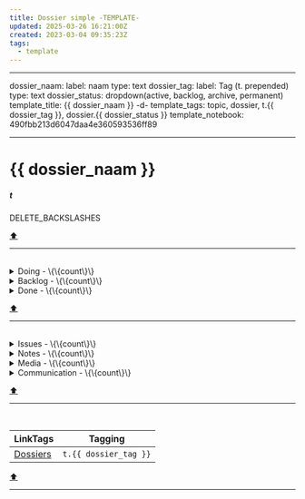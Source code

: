 ```yaml
---
title: Dossier simple -TEMPLATE-
updated: 2025-03-26 16:21:00Z
created: 2023-03-04 09:35:23Z
tags:
  - template
---
```


---
dossier_naam:
  label: naam
  type: text
dossier_tag:
  label: Tag (t. prepended)
  type: text
dossier_status: dropdown(active, backlog, archive, permanent)
template_title: {{ dossier_naam }} -d-
template_tags: topic, dossier, t.{{ dossier_tag }}, dossier.{{ dossier_status }}
template_notebook: 490fbb213d6047daa4e360593536ff89

---
# {{ dossier_naam }}
##### t
DELETE_BACKSLASHES

[⬆️](#t)
***
<br>



<!-- note-overview-plugin
search: type:todo iscompleted:0 tag:t.{{ dossier_tag }} tag:todo.doing
fields: title
alias: title AS Todo
sort: title ASC
details:
  open: false
  summary: Doing - \{\{count\}\}
-->
<details close>
<summary>Doing - \{\{count\}\}</summary>

| Todo |
| --- |
</details>
<!--endoverview-->


<!-- note-overview-plugin
search: type:todo iscompleted:0 tag:t.{{ dossier_tag }} tag:todo.backlog
fields: title
alias: title AS Todo
sort: title ASC
details:
  open: false
  summary: Backlog - \{\{count\}\}
-->
<details close>
<summary>Backlog - \{\{count\}\}</summary>

| Todo |
| --- |
</details>
<!--endoverview-->

<!-- note-overview-plugin
search: type:todo iscompleted:0 tag:t.{{ dossier_tag }} tag:todo.done
fields: title
alias: title AS Todo
sort: title ASC
details:
  open: false
  summary: Done - \{\{count\}\}
-->
<details close>
<summary>Done - \{\{count\}\}</summary>

| Todo |
| --- |
</details>
<!--endoverview-->

[⬆️](#t)
***
<br>



<!-- note-overview-plugin
search: type:todo iscompleted:0 tag:issue tag:t.{{ dossier_tag }}
fields: title
alias: title AS Issue
sort: title DESC
details:
  open: false
  summary: Issues - \{\{count\}\}
-->
<details close>
<summary>Issues - \{\{count\}\}</summary>

| Issue |
| --- |
</details>
<!--endoverview-->

<!-- note-overview-plugin
search: type:note -tag:media -tag:communication tag:t.{{ dossier_tag }}
fields: title
alias: title AS Note
sort: title DESC
details:
  open: false
  summary: Notes - \{\{count\}\}
-->
<details close>
<summary>Notes - \{\{count\}\}</summary>

| Note |
| --- |
</details>
<!--endoverview-->

<!-- note-overview-plugin
search: tag:media tag:t.{{ dossier_tag }}
fields: title
alias: title AS Media
sort: title DESC
details:
  open: false
  summary: Media - \{\{count\}\}
-->
<details close>
<summary>Media - \{\{count\}\}</summary>

| Media |
| --- |
</details>
<!--endoverview-->

<!-- note-overview-plugin
search: tag:communication tag:t.{{ dossier_tag }}
fields: title
alias: title AS Communication
sort: title DESC
details:
  open: false
  summary: Communication - \{\{count\}\}
-->
<details close>
<summary>Communication - \{\{count\}\}</summary>

| Communication |
| --- |
</details>
<!--endoverview-->

[⬆️](#t)
***
<br>



| LinkTags | Tagging |
|-|-|
| [Dossiers](../1.Mind/Dossiers.md) | `t.{{ dossier_tag }}` |
[⬆️](#t)
***
<br>